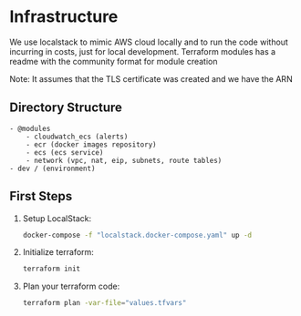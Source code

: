 # Infrastructure
We use localstack to mimic AWS cloud locally and to run the code without incurring in costs, just for local development.
Terraform modules has a readme with the community format for module creation

Note: It assumes that the TLS certificate was created and we have the ARN

## Directory Structure
    - @modules
        - cloudwatch_ecs (alerts)
        - ecr (docker images repository)
        - ecs (ecs service)
        - network (vpc, nat, eip, subnets, route tables)
    - dev / (environment)

## First Steps

1) Setup LocalStack:
    ```bash
    docker-compose -f "localstack.docker-compose.yaml" up -d
    ```
2) Initialize terraform: 
    ```bash
    terraform init
    ```
3) Plan your terraform code:
    ```bash
    terraform plan -var-file="values.tfvars" 
    ```